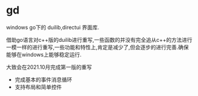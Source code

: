 # gd
windows  go下的 duilib,directui 界面库.

借助go语言对c++版的duilib进行重写,一些函数的并没有完全追从c++的方法进行一模一样的进行重写,一些功能和特性上,肯定是减少了,但会逐步的进行完善.确保能够在windows上能够稳定运行.

大致会在2021.10月完成第一版的重写
- 完成基本的事件消息循环
- 支持布局和简单控件
